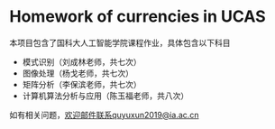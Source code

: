 # Homework of currencies in UCAS
本项目包含了国科大人工智能学院课程作业，具体包含以下科目
 * 模式识别（刘成林老师，共七次）
 * 图像处理（杨戈老师，共七次）
 * 矩阵分析（李保滨老师，共七次）
 * 计算机算法分析与应用（陈玉福老师，共八次）
 
如有相关问题，欢迎邮件联系quyuxun2019@ia.ac.cn
